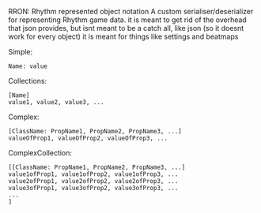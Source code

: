 RRON: Rhythm represented object notation
A custom serialiser/deserializer for representing Rhythm game data.
it is meant to get rid of the overhead that json provides, but isnt meant to be a catch all, like json (so it doesnt work for every object)
it is meant for things like settings and beatmaps

Simple:
```
Name: value
```
Collections: 
```
[Name]
value1, value2, value3, ...
```
Complex:
```
[ClassName: PropName1, PropName2, PropName3, ...]
valueOfProp1, valueOfProp2, valueOfProp3, ...
```
ComplexCollection:
```
[[ClassName: PropName1, PropName2, PropName3, ...]
value1ofProp1, value1ofProp2, value1ofProp3, ...
value2ofProp1, value2ofProp2, value2ofProp3, ...
value3ofProp1, value3ofProp2, value3ofProp3, ...
...
]
```